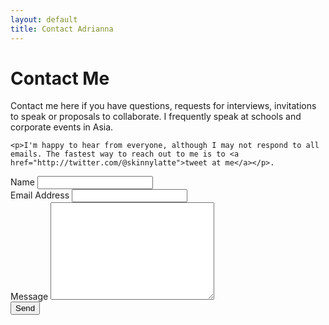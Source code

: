 ```yaml
---
layout: default
title: Contact Adrianna
---
```


<div id="contact">
  <h1 class="pageTitle">Contact Me</h1>
  <div class="contactContent">
    <p class="intro">Contact me here if you have questions, requests for interviews, invitations to speak or proposals to collaborate. I frequently speak at schools and corporate events in Asia.</p>

    <p>I'm happy to hear from everyone, although I may not respond to all emails. The fastest way to reach out to me is to <a href="http://twitter.com/@skinnylatte">tweet at me</a></p>.

  </div>

  <form action="http://formspree.io/skinnylatte@gmail.com" method="POST">
    <label for="name">Name</label>
    <input type="text" id="name" name="name" class="full-width"><br>
    <label for="email">Email Address</label>
    <input type="email" id="email" name="_replyto" class="full-width"><br>
    <label for="message">Message</label>
    <textarea name="message" id="message" cols="30" rows="10" class="full-width"></textarea><br>
    <input type="submit" value="Send" class="button">
  </form>
</div>
